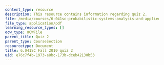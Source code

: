 ```yaml
---
content_type: resource
description: This resource contains information regarding quiz 2.
file: /media/courses/6-041sc-probabilistic-systems-analysis-and-applied-probability-fall-2013/e76c7f4b1973a8bc173bdceb42130b53_MIT6_041SCF13_quiz02.pdf
file_type: application/pdf
learning_resource_types: []
ocw_type: OCWFile
parent_title: Quiz 2
parent_type: CourseSection
resourcetype: Document
title: 6.041SC Fall 2010 quiz 2
uid: e76c7f4b-1973-a8bc-173b-dceb42130b53
---
```

